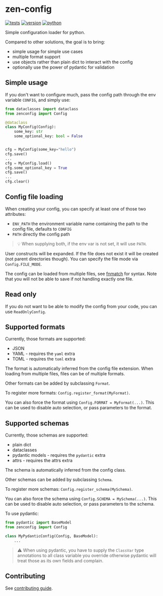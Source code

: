 # zen-config

[![tests](https://github.com/gpajot/zen-config/workflows/Test/badge.svg?branch=main&event=push)](https://github.com/gpajot/zen-config/actions?query=workflow%3ATest+branch%3Amain+event%3Apush)
[![version](https://img.shields.io/pypi/v/zenconfig?label=stable)](https://pypi.org/project/zenconfig/)
[![python](https://img.shields.io/pypi/pyversions/zenconfig)](https://pypi.org/project/zenconfig/)

Simple configuration loader for python.

Compared to other solutions, the goal is to bring:
- simple usage for simple use cases
- multiple format support
- use objects rather than plain dict to interact with the config
- optionally use the power of pydantic for validation

## Simple usage
If you don't want to configure much, pass the config path through the env variable `CONFIG`, and simply use:
```python
from dataclasses import dataclass
from zenconfig import Config

@dataclass
class MyConfig(Config):
    some_key: str
    some_optional_key: bool = False


cfg = MyConfig(some_key="hello")
cfg.save()
...
cfg = MyConfig.load()
cfg.some_optional_key = True
cfg.save()
...
cfg.clear()
```

## Config file loading
When creating your config, you can specify at least one of those two attributes:
- `ENV_PATH` the environment variable name containing the path to the config file, defaults to `CONFIG`
- `PATH` directly the config path

> 💡 When supplying both, if the env var is not set, it will use `PATH`.

User constructs will be expanded.
If the file does not exist it will be created (not parent directories though).
You can specify the file mode via `Config.FILE_MODE`.

The config can be loaded from multiple files, see [fnmatch](https://docs.python.org/3/library/fnmatch.html) for syntax.
Note that you will not be able to save if not handling exactly one file.

## Read only
If you do not want to be able to modify the config from your code, you can use `ReadOnlyConfig`.

## Supported formats
Currently, those formats are supported:
- JSON
- YAML - requires the `yaml` extra
- TOML - requires the `toml` extra

The format is automatically inferred from the config file extension.
When loading from multiple files, files can be of multiple formats.

Other formats can be added by subclassing `Format`.

To register more formats: `Config.register_format(MyFormat)`.

You can also force the format using `Config.FORMAT = MyFormat(...)`.
This can be used to disable auto selection, or pass parameters to the format. 

## Supported schemas
Currently, those schemas are supported:
- plain dict
- dataclasses
- pydantic models - requires the `pydantic` extra
- attrs - requires the attrs extra


The schema is automatically inferred from the config class.

Other schemas can be added by subclassing `Schema`.

To register more schemas: `Config.register_schema(MySchema)`.

You can also force the schema using `Config.SCHEMA = MySchema(...)`.
This can be used to disable auto selection, or pass parameters to the schema.

To use pydantic:
```python
from pydantic import BaseModel
from zenconfig import Config

class MyPydanticConfig(Config, BaseModel):
    ...
```

> ⚠️ When using pydantic, you have to supply the `ClassVar` type annotations
> to all class variable you override
> otherwise pydantic will treat those as its own fields and complain.

## Contributing
See [contributing guide](https://github.com/gpajot/zen-config/blob/main/CONTRIBUTING.md).
